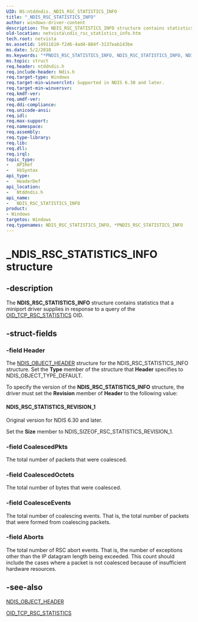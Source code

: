 ```yaml
---
UID: NS:ntddndis._NDIS_RSC_STATISTICS_INFO
title: "_NDIS_RSC_STATISTICS_INFO"
author: windows-driver-content
description: The NDIS_RSC_STATISTICS_INFO structure contains statistics that a miniport driver supplies in response to a query of the OID_TCP_RSC_STATISTICS OID.
old-location: netvista\ndis_rsc_statistics_info.htm
tech.root: netvista
ms.assetid: 14911610-f2d6-4ad4-884f-3137eab143be
ms.date: 5/2/2018
ms.keywords: "*PNDIS_RSC_STATISTICS_INFO, NDIS_RSC_STATISTICS_INFO, NDIS_RSC_STATISTICS_INFO structure [Network Drivers Starting with Windows Vista], PNDIS_RSC_STATISTICS_INFO, PNDIS_RSC_STATISTICS_INFO structure pointer [Network Drivers Starting with Windows Vista], _NDIS_RSC_STATISTICS_INFO, netvista.ndis_rsc_statistics_info, ntddndis/NDIS_RSC_STATISTICS_INFO, ntddndis/PNDIS_RSC_STATISTICS_INFO"
ms.topic: struct
req.header: ntddndis.h
req.include-header: Ndis.h
req.target-type: Windows
req.target-min-winverclnt: Supported in NDIS 6.30 and later.
req.target-min-winversvr: 
req.kmdf-ver: 
req.umdf-ver: 
req.ddi-compliance: 
req.unicode-ansi: 
req.idl: 
req.max-support: 
req.namespace: 
req.assembly: 
req.type-library: 
req.lib: 
req.dll: 
req.irql: 
topic_type:
-	APIRef
-	kbSyntax
api_type:
-	HeaderDef
api_location:
-	Ntddndis.h
api_name:
-	NDIS_RSC_STATISTICS_INFO
product:
- Windows
targetos: Windows
req.typenames: NDIS_RSC_STATISTICS_INFO, *PNDIS_RSC_STATISTICS_INFO
---
```


# _NDIS_RSC_STATISTICS_INFO structure


## -description


The <b>NDIS_RSC_STATISTICS_INFO</b> structure contains statistics that  a miniport driver supplies in response to a query of the <a href="https://msdn.microsoft.com/library/windows/hardware/hh451929">OID_TCP_RSC_STATISTICS</a> OID. 


## -struct-fields




### -field Header

The <a href="https://msdn.microsoft.com/library/windows/hardware/ff566588">NDIS_OBJECT_HEADER</a> structure for the NDIS_RSC_STATISTICS_INFO structure. Set the <b>Type</b> member of the structure that <b>Header</b> specifies to NDIS_OBJECT_TYPE_DEFAULT.

To specify the version of the <b>NDIS_RSC_STATISTICS_INFO</b> structure, the driver must set the <b>Revision</b> member of <b>Header</b> to the following value: 





#### NDIS_RSC_STATISTICS_REVISION_1

Original version for NDIS 6.30 and later.

Set the <b>Size</b> member to NDIS_SIZEOF_RSC_STATISTICS_REVISION_1.


### -field CoalescedPkts

The total  number of packets that were coalesced.


### -field CoalescedOctets

The total number of bytes that were coalesced.


### -field CoalesceEvents

The total number of coalescing events. That is, the total number of packets that were formed from coalescing packets.


### -field Aborts

The total number of RSC abort events. That is, the number of exceptions other than the IP datagram length being exceeded. This count should include the cases where a packet is not coalesced because of insufficient hardware  resources.
 


## -see-also




<a href="https://msdn.microsoft.com/library/windows/hardware/ff566588">NDIS_OBJECT_HEADER</a>



<a href="https://msdn.microsoft.com/library/windows/hardware/hh451929">OID_TCP_RSC_STATISTICS</a>
 

 

